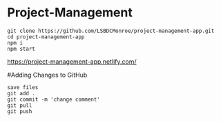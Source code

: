 # Project-Management <br>

```
git clone https://github.com/LSBDCMonroe/project-management-app.git
cd project-management-app
npm i
npm start
```

https://project-management-app.netlify.com/


#Adding Changes to GitHub
```
save files
git add .
git commit -m 'change comment'
git pull
git push
```
